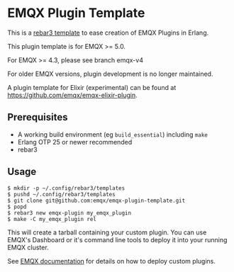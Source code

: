 # EMQX Plugin Template

This is a [rebar3 template](https://rebar3.org/docs/tutorials/templates/#custom-templates) to ease creation of EMQX Plugins in Erlang.

This plugin template is for EMQX >= 5.0.

For EMQX >= 4.3, please see branch emqx-v4

For older EMQX versions, plugin development is no longer maintained.

A plugin template for Elixir (experimental) can be found at https://github.com/emqx/emqx-elixir-plugin.

## Prerequisites

 + A working build environment (eg `build_essential`) including `make`
 + Erlang OTP 25 or newer recommended
 + rebar3

## Usage

```shell
$ mkdir -p ~/.config/rebar3/templates
$ pushd ~/.config/rebar3/templates
$ git clone git@github.com:emqx/emqx-plugin-template.git
$ popd
$ rebar3 new emqx-plugin my_emqx_plugin
$ make -C my_emqx_plugin rel
```

This will create a tarball containing your custom plugin. You can use EMQX's Dashboard or it's command line tools to deploy it into your running EMQX cluster.

See [EMQX documentation](https://docs.emqx.com/en/enterprise/v5.0/extensions/plugins.html) for details on how to deploy custom plugins.

